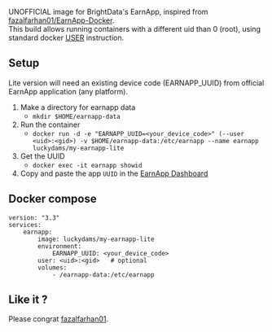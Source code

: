 UNOFFICIAL image for BrightData's EarnApp, inspired from [fazalfarhan01/EarnApp-Docker](https://github.com/fazalfarhan01/EarnApp-Docker).  
This build allows running containers with a different uid than 0 (root), using standard docker [USER](https://docs.docker.com/engine/reference/run/#user) instruction.

## Setup 

Lite version will need an existing device code (EARNAPP_UUID) from official EarnApp application (any platform).

1. Make a directory for earnapp data
    - `mkdir $HOME/earnapp-data`
2. Run the container
    - `docker run -d -e "EARNAPP_UUID=<your_device_code>" (--user <uid>:<gid>) -v $HOME/earnapp-data:/etc/earnapp --name earnapp luckydams/my-earnapp-lite`
3. Get the UUID
    - `docker exec -it earnapp showid`
4. Copy and paste the app `UUID` in the [EarnApp Dashboard](https://earnapp.com/dashboard) 

## Docker compose

```YML
version: "3.3"
services:
    earnapp:
        image: luckydams/my-earnapp-lite
        environment:
            EARNAPP_UUID: <your_device_code>
        user: <uid>:<gid>   # optional
        volumes:
            - /earnapp-data:/etc/earnapp
```

## Like it ?

Please congrat [fazalfarhan01](https://github.com/fazalfarhan01/EarnApp-Docker#like-my-work).